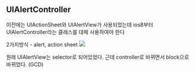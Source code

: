 ## UIAlertController

이전에는 UIActionSheet와 UIAlertView가 사용되었는데 ios8부터 UIAlertController라는 클래스를 대체 사용하여야 한다

2가지방식 - alert, action sheet
![](http://ezcocoa.com/wp-content/uploads/2016/02/actionsheetNewImage3.png)

원래 UIAlertView는 selector로 되어있었다. 근데 controller로 바뀌면서 block으로 바뀌었다. (GCD)
